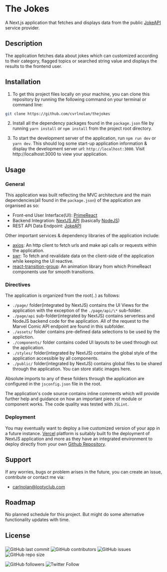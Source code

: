 # The Jokes

A Next.js application that fetches and displays data from the public [JokeAPI](https://sv443.net/jokeapi/v2/) service provider.

## Description

The application fetches data about jokes which can customized according to their category, flagged topics or searched string value and displays the results to the frontend user.

## Installation

1. To get this project files locally on your machine, you can clone this repository by running the following command on your terminal or command line:

```bash
git clone https://github.com/cvrlnolan/thejokes
```

2. Install all the dependency packages found in the `package.json` file by running `yarn install` or `npm install` from the project root directory.

3. To start the development server of the application, run `npm run dev` or `yarn dev`. This should log some start-up application information & display the development server url: `http://localhost:3000`. Visit http://localhost:3000 to view your application.

## Usage

### General

This application was built reflecting the MVC architecture and the main dependencies(all found in the `package.json`) of the application are organised as so:

- Front-end User Interface(UI): [PrimeReact](https://primefaces.org/primereact/)
- Backend Integration: [NextJS API](https://nextjs.org/docs/api-routes/introduction) (basically [NodeJS](https://nodejs.org/))
- REST API Data Endpoint: [JokeAPI](https://sv443.net/jokeapi/v2/)

Other important services & dependency libraries of the application include:

- [axios](https://www.npmjs.com/package/axios): An http client to fetch urls and make api calls or requests within the application.
- [swr](https://swr.vercel.app/): To fetch and revalidate data on the client-side of the application while keeping the UI reactive.
- [react-transition-group](https://reactcommunity.org/react-transition-group): An animation library from which PrimeReact components use for smooth transitions.

### Directives

The application is organized from the root(`.`) as follows:

- `./page/` folder(integrated by NextJS) contains the UI Views for the application with the exception of the `./page/api/\*` sub-folder.
- `./page/api` sub-folder(integrated by NextJS) contains serverless and NodeJS backend code for the application. All of the request to the Marvel Comic API endpoint are found in this subfolder.
- `./assets/` folder contains pre-defined data selections to be used by the appliction.
- `./components/` folder contains coded UI layouts to be used through out the application.
- `./styles/` folder(integrated by NextJS) contains the global style of the application accessible by all components.
- `./public/` folder(integrated by NextJS) contains global files to be shared through the application. You can store static images here.

Absolute imports to any of these folders through the application are configured in the `jsconfig.json` file in the root.

The application's code source contains inline comments which will provide further help and guidance on how an important piece of module or component works. The code quality was tested with `JSLint`.

### Deployment

You may eventually want to deploy a live customized version of your app in a future instance. [Vercel](https://vercel.com/) platform is suitably built fo the deployment of NextJS application and more as they have an integrated environment to deploy directly from your own [Github Repository](https://github.com/new).

## Support

If any worries, bugs or problem arises in the future, you can create an issue, contribute or contact me via:

- [carlnolan@lootyclub.com](mailto:carlnolan@lootyclub.com)

## Roadmap

No planned schedule for this project. But might do some alternative functionality updates with time.

## License

###

![GitHub last commit](https://img.shields.io/github/last-commit/cvrlnolan/thejokes) ![GitHub contributors](https://img.shields.io/github/contributors/cvrlnolan/thejokes) ![GitHub issues](https://img.shields.io/github/issues/cvrlnolan/thejokes) ![GitHub repo size](https://img.shields.io/github/repo-size/cvrlnolan/thejokes)

![GitHub followers](https://img.shields.io/github/followers/cvrlnolan?style=social) ![Twitter Follow](https://img.shields.io/twitter/follow/realcarlnolan?style=social)
